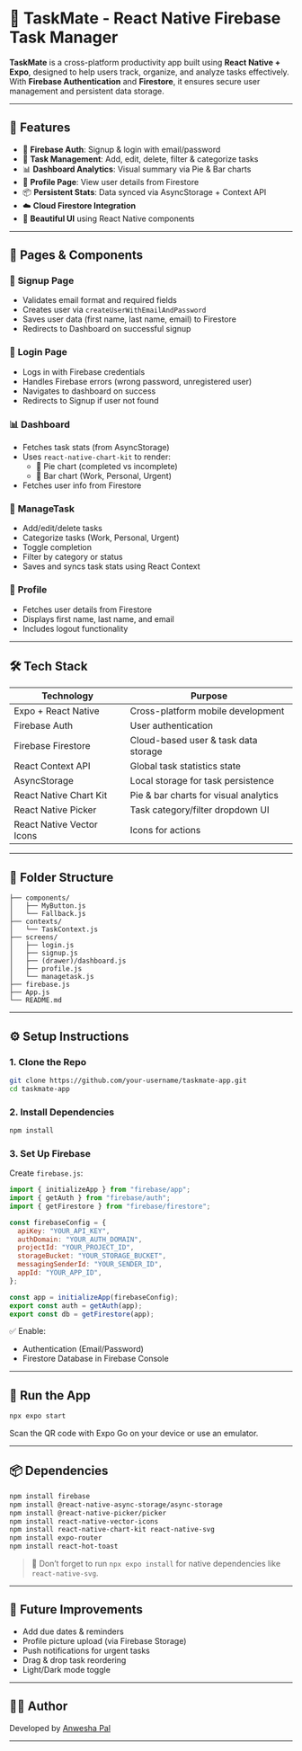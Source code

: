 # 🧠 TaskMate - React Native Firebase Task Manager

**TaskMate** is a cross-platform productivity app built using **React Native + Expo**, designed to help users track, organize, and analyze tasks effectively. With **Firebase Authentication** and **Firestore**, it ensures secure user management and persistent data storage.

---

## 📲 Features

- 🔐 **Firebase Auth**: Signup & login with email/password
- 📝 **Task Management**: Add, edit, delete, filter & categorize tasks
- 📊 **Dashboard Analytics**: Visual summary via Pie & Bar charts
- 👤 **Profile Page**: View user details from Firestore
- 📦 **Persistent Stats**: Data synced via AsyncStorage + Context API
- ☁️ **Cloud Firestore Integration**
- 📱 **Beautiful UI** using React Native components

---

## 🧱 Pages & Components

### 🔐 **Signup Page**
- Validates email format and required fields
- Creates user via `createUserWithEmailAndPassword`
- Saves user data (first name, last name, email) to Firestore
- Redirects to Dashboard on successful signup

### 🔐 **Login Page**
- Logs in with Firebase credentials
- Handles Firebase errors (wrong password, unregistered user)
- Navigates to dashboard on success
- Redirects to Signup if user not found

### 📊 **Dashboard**
- Fetches task stats (from AsyncStorage)
- Uses `react-native-chart-kit` to render:
  - 📘 Pie chart (completed vs incomplete)
  - 📙 Bar chart (Work, Personal, Urgent)
- Fetches user info from Firestore

### 🧩 **ManageTask**
- Add/edit/delete tasks
- Categorize tasks (Work, Personal, Urgent)
- Toggle completion
- Filter by category or status
- Saves and syncs task stats using React Context

### 👤 **Profile**
- Fetches user details from Firestore
- Displays first name, last name, and email
- Includes logout functionality

---

## 🛠️ Tech Stack

| Technology       | Purpose                                  |
|------------------|-------------------------------------------|
| Expo + React Native | Cross-platform mobile development       |
| Firebase Auth     | User authentication                      |
| Firebase Firestore| Cloud-based user & task data storage     |
| React Context API | Global task statistics state             |
| AsyncStorage      | Local storage for task persistence       |
| React Native Chart Kit | Pie & bar charts for visual analytics |
| React Native Picker | Task category/filter dropdown UI        |
| React Native Vector Icons | Icons for actions                 |

---

## 📁 Folder Structure

```
├── components/
│   ├── MyButton.js
│   └── Fallback.js
├── contexts/
│   └── TaskContext.js
├── screens/
│   ├── login.js
│   ├── signup.js
│   ├── (drawer)/dashboard.js
│   ├── profile.js
│   └── managetask.js
├── firebase.js
├── App.js
└── README.md
```

---

## ⚙️ Setup Instructions

### 1. Clone the Repo

```bash
git clone https://github.com/your-username/taskmate-app.git
cd taskmate-app
```

### 2. Install Dependencies

```bash
npm install
```

### 3. Set Up Firebase

Create `firebase.js`:

```js
import { initializeApp } from "firebase/app";
import { getAuth } from "firebase/auth";
import { getFirestore } from "firebase/firestore";

const firebaseConfig = {
  apiKey: "YOUR_API_KEY",
  authDomain: "YOUR_AUTH_DOMAIN",
  projectId: "YOUR_PROJECT_ID",
  storageBucket: "YOUR_STORAGE_BUCKET",
  messagingSenderId: "YOUR_SENDER_ID",
  appId: "YOUR_APP_ID",
};

const app = initializeApp(firebaseConfig);
export const auth = getAuth(app);
export const db = getFirestore(app);
```

✅ Enable:
- Authentication (Email/Password)
- Firestore Database in Firebase Console

---

## 🚀 Run the App

```bash
npx expo start
```

Scan the QR code with Expo Go on your device or use an emulator.

---

## 📦 Dependencies

```bash
npm install firebase
npm install @react-native-async-storage/async-storage
npm install @react-native-picker/picker
npm install react-native-vector-icons
npm install react-native-chart-kit react-native-svg
npm install expo-router
npm install react-hot-toast
```

> 🧪 Don’t forget to run `npx expo install` for native dependencies like `react-native-svg`.

---

## 🧠 Future Improvements

- Add due dates & reminders
- Profile picture upload (via Firebase Storage)
- Push notifications for urgent tasks
- Drag & drop task reordering
- Light/Dark mode toggle

---

## 👩‍💻 Author

Developed by [Anwesha Pal](https://github.com/anwesha24-code)

---
